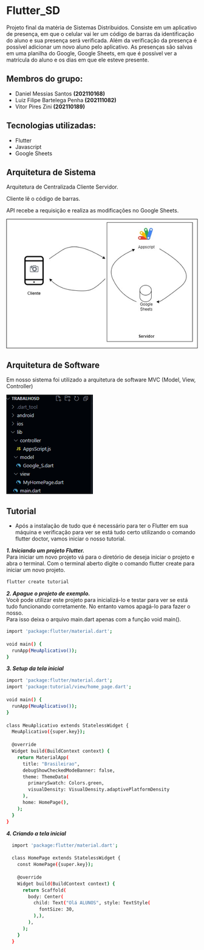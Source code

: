 # Flutter_SD
Projeto final da matéria de Sistemas Distribuidos.
Consiste em um aplicativo de presença, em que o celular vai ler um código de barras da identificação do aluno e sua presença será verificada. Além da verificação da presença é possível adicionar um novo aluno pelo aplicativo. As presenças são salvas em uma planilha do Google, Google Sheets, em que é possível ver a matrícula do aluno e os dias em que ele esteve presente.

## Membros do grupo:
- Daniel Messias Santos **(202110168)**
- Luiz Filipe Bartelega Penha **(202111082)**
- Vitor Pires Zini **(202110189)**

## Tecnologias utilizadas:
- Flutter
- Javascript
- Google Sheets

## Arquitetura de Sistema
  Arquitetura de Centralizada Cliente Servidor.

  Cliente lê o código de barras.

  API recebe a requisição e realiza as modificações no Google Sheets.
  
  ![Arquitetura de sistema](imagens-readme/arquiteturaSistemas.jpg)

## Arquitetura de Software
  Em nosso sistema foi utilizado a arquitetura de software MVC (Model, View, Controller)

  ![Arquitetura de software](imagens-readme/arquiteturaSoftware.png)

  ## Tutorial
  - Após a instalação de tudo que é necessário para ter o Flutter em sua máquina e verificação para ver se está tudo certo utilizando o comando flutter doctor, vamos iniciar o nosso tutorial.
    
  ***1. Iniciando um projeto Flutter.***  
    Para iniciar um novo projeto vá para o diretório de deseja iniciar o projeto e abra o terminal. Com o terminal aberto digite o comando flutter create para iniciar um novo projeto.

  ```sh
  flutter create tutorial
  ```
  ***2. Apague o projeto de exemplo.***  
  Você pode utilizar este projeto para inicializá-lo e testar para ver se está tudo funcionando corretamente. No entanto vamos apagá-lo para fazer o nosso.  
  Para isso deixa o arquivo main.dart apenas com a função void main().

  ```sh
  import 'package:flutter/material.dart';

  void main() {
    runApp(MeuAplicativo());
  }
  ```
  
  
***3. Setup da tela inicial***
```sh
import 'package:flutter/material.dart';
import 'package:tutorial/view/home_page.dart';

void main() {
  runApp(MeuAplicativo());
}

class MeuAplicativo extends StatelessWidget {
  MeuAplicativo({super.key});

  @override
  Widget build(BuildContext context) {
    return MaterialApp(
      title: "Brasileirao",
      debugShowCheckedModeBanner: false,
      theme: ThemeData(
        primarySwatch: Colors.green,
        visualDensity: VisualDensity.adaptivePlatformDensity
      ),
      home: HomePage(),
    );
  }
}
```

 ***4. Criando a tela inicial***
```sh
  import 'package:flutter/material.dart';
  
  class HomePage extends StatelessWidget {
    const HomePage({super.key});
  
    @override
    Widget build(BuildContext context) {
      return Scaffold(
        body: Center(
          child: Text("Olá ALUNOS", style: TextStyle(
            fontSize: 30,
          ),), 
        ),
      );
    }
  }
```
